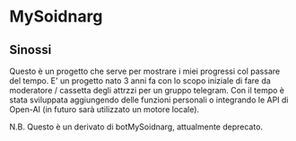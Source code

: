 # MySoidnarg

## Sinossi
Questo è un progetto che serve per mostrare i miei progressi col passare del tempo. 
E' un progetto nato 3 anni fa con lo scopo iniziale di fare da moderatore / cassetta degli attrzzi per un gruppo telegram.
Con il tempo è stata sviluppata aggiungendo delle funzioni personali o integrando le API di Open-AI (in futuro sarà utilizzato un motore locale). 

N.B. Questo è un derivato di botMySoidnarg, attualmente deprecato.
